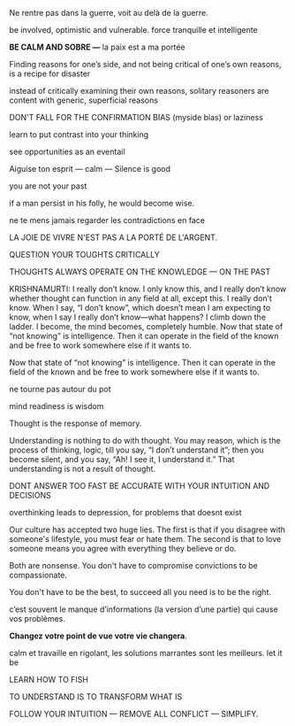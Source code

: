 Ne rentre pas dans la guerre, voit au delà de la guerre.

be involved, optimistic and vulnerable. force tranquille et intelligente

**BE CALM AND SOBRE —** la paix est a ma portée

Finding reasons for one’s side, and not being critical of one’s own reasons, is a recipe for disaster

instead of critically examining their own reasons, solitary reasoners are content with generic, superficial reasons

DON'T FALL FOR THE CONFIRMATION BIAS (myside bias) or laziness

learn to put contrast into your thinking

see opportunities as an eventail

Aiguise ton esprit — calm — Silence is good

you are not your past

if a man persist in his folly, he would become wise.

ne te mens jamais regarder les contradictions en face

LA JOIE DE VIVRE N'EST PAS A LA PORTÉ DE L'ARGENT.

QUESTION YOUR TOUGHTS CRITICALLY

THOUGHTS ALWAYS OPERATE ON THE KNOWLEDGE — ON THE PAST

KRISHNAMURTI: I really don’t know. I only know this, and I really don’t know whether thought can function in any field at all, except this. I really don’t know. When I say, “I don’t know”, which doesn’t mean I am expecting to know, when I say I really don’t know—what happens? I climb down the ladder. I become, the mind becomes, completely humble. Now that state of “not knowing” is intelligence. Then it can operate in the field of the known and be free to work somewhere else if it wants to.

Now that state of “not knowing” is intelligence. Then it can operate in the field of the known and be free to work somewhere else if it wants to.

ne tourne pas autour du pot

mind readiness is wisdom

Thought is the response of memory.

Understanding is nothing to do with thought. You may reason, which is the process of thinking, logic, till you say, “I don’t understand it”; then you become silent, and you say, “Ah! I see it, I understand it.” That understanding is not a result of thought.

DONT ANSWER TOO FAST BE ACCURATE WITH YOUR INTUITION AND DECISIONS

overthinking leads to depression, for problems that doesnt exist

Our culture has accepted two huge lies. The first is that if you disagree with someone's lifestyle, you must fear or hate them. The second is that to love someone means you agree with everything they believe or do.

Both are nonsense. You don't have to compromise convictions to be compassionate.

You don't have to be the best, to succeed all you need is to be the right.

c’est souvent le manque d’informations (la version d’une partie) qui cause vos problèmes.

**Changez votre point de vue votre vie changera**.

calm et travaille en rigolant, les solutions marrantes sont les meilleurs. let it be

LEARN HOW TO FISH

TO UNDERSTAND IS TO TRANSFORM WHAT IS

FOLLOW YOUR INTUITION — REMOVE ALL CONFLICT — SIMPLIFY.